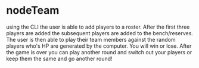 # nodeTeam

using the CLI the user is able to add players to a roster.  After the first three players are added the subsequent players are added to the bench/reserves.  The user is then able to play their team members against the random players who's HP are generated by the computer.  You will win or lose.  After the game is over you can play another round and switch out your players or keep them the same and go another round!
